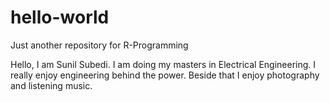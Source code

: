 # hello-world
Just another repository for R-Programming


Hello, I am Sunil Subedi. I am doing my masters in Electrical Engineering. I really enjoy engineering behind the power. Beside that I enjoy photography and listening music.  
